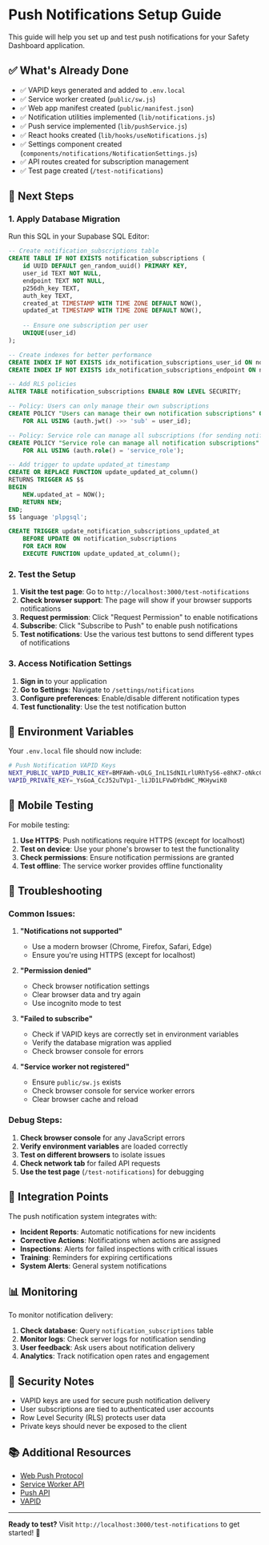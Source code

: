 # Push Notifications Setup Guide

This guide will help you set up and test push notifications for your Safety Dashboard application.

## ✅ What's Already Done

- ✅ VAPID keys generated and added to `.env.local`
- ✅ Service worker created (`public/sw.js`)
- ✅ Web app manifest created (`public/manifest.json`)
- ✅ Notification utilities implemented (`lib/notifications.js`)
- ✅ Push service implemented (`lib/pushService.js`)
- ✅ React hooks created (`lib/hooks/useNotifications.js`)
- ✅ Settings component created (`components/notifications/NotificationSettings.js`)
- ✅ API routes created for subscription management
- ✅ Test page created (`/test-notifications`)

## 🚀 Next Steps

### 1. Apply Database Migration

Run this SQL in your Supabase SQL Editor:

```sql
-- Create notification_subscriptions table
CREATE TABLE IF NOT EXISTS notification_subscriptions (
    id UUID DEFAULT gen_random_uuid() PRIMARY KEY,
    user_id TEXT NOT NULL,
    endpoint TEXT NOT NULL,
    p256dh_key TEXT,
    auth_key TEXT,
    created_at TIMESTAMP WITH TIME ZONE DEFAULT NOW(),
    updated_at TIMESTAMP WITH TIME ZONE DEFAULT NOW(),
    
    -- Ensure one subscription per user
    UNIQUE(user_id)
);

-- Create indexes for better performance
CREATE INDEX IF NOT EXISTS idx_notification_subscriptions_user_id ON notification_subscriptions(user_id);
CREATE INDEX IF NOT EXISTS idx_notification_subscriptions_endpoint ON notification_subscriptions(endpoint);

-- Add RLS policies
ALTER TABLE notification_subscriptions ENABLE ROW LEVEL SECURITY;

-- Policy: Users can only manage their own subscriptions
CREATE POLICY "Users can manage their own notification subscriptions" ON notification_subscriptions
    FOR ALL USING (auth.jwt() ->> 'sub' = user_id);

-- Policy: Service role can manage all subscriptions (for sending notifications)
CREATE POLICY "Service role can manage all notification subscriptions" ON notification_subscriptions
    FOR ALL USING (auth.role() = 'service_role');

-- Add trigger to update updated_at timestamp
CREATE OR REPLACE FUNCTION update_updated_at_column()
RETURNS TRIGGER AS $$
BEGIN
    NEW.updated_at = NOW();
    RETURN NEW;
END;
$$ language 'plpgsql';

CREATE TRIGGER update_notification_subscriptions_updated_at 
    BEFORE UPDATE ON notification_subscriptions 
    FOR EACH ROW 
    EXECUTE FUNCTION update_updated_at_column();
```

### 2. Test the Setup

1. **Visit the test page**: Go to `http://localhost:3000/test-notifications`
2. **Check browser support**: The page will show if your browser supports notifications
3. **Request permission**: Click "Request Permission" to enable notifications
4. **Subscribe**: Click "Subscribe to Push" to enable push notifications
5. **Test notifications**: Use the various test buttons to send different types of notifications

### 3. Access Notification Settings

1. **Sign in** to your application
2. **Go to Settings**: Navigate to `/settings/notifications`
3. **Configure preferences**: Enable/disable different notification types
4. **Test functionality**: Use the test notification button

## 🔧 Environment Variables

Your `.env.local` file should now include:

```bash
# Push Notification VAPID Keys
NEXT_PUBLIC_VAPID_PUBLIC_KEY=BMFAWh-vDLG_InL1SdNILrlURhTyS6-e8hK7-oNkcCEKBQhMOzvoDTt_ULoDERkJkrEP3FnREA_7JXr9_wVJMzQ
VAPID_PRIVATE_KEY=_YsGoA_CcJ52uTVp1-_liJD1LFVwDYbdHC_MKHywiK0
```

## 📱 Mobile Testing

For mobile testing:

1. **Use HTTPS**: Push notifications require HTTPS (except for localhost)
2. **Test on device**: Use your phone's browser to test the functionality
3. **Check permissions**: Ensure notification permissions are granted
4. **Test offline**: The service worker provides offline functionality

## 🚨 Troubleshooting

### Common Issues:

1. **"Notifications not supported"**
   - Use a modern browser (Chrome, Firefox, Safari, Edge)
   - Ensure you're using HTTPS (except for localhost)

2. **"Permission denied"**
   - Check browser notification settings
   - Clear browser data and try again
   - Use incognito mode to test

3. **"Failed to subscribe"**
   - Check if VAPID keys are correctly set in environment variables
   - Verify the database migration was applied
   - Check browser console for errors

4. **"Service worker not registered"**
   - Ensure `public/sw.js` exists
   - Check browser console for service worker errors
   - Clear browser cache and reload

### Debug Steps:

1. **Check browser console** for any JavaScript errors
2. **Verify environment variables** are loaded correctly
3. **Test on different browsers** to isolate issues
4. **Check network tab** for failed API requests
5. **Use the test page** (`/test-notifications`) for debugging

## 🎯 Integration Points

The push notification system integrates with:

- **Incident Reports**: Automatic notifications for new incidents
- **Corrective Actions**: Notifications when actions are assigned
- **Inspections**: Alerts for failed inspections with critical issues
- **Training**: Reminders for expiring certifications
- **System Alerts**: General system notifications

## 📊 Monitoring

To monitor notification delivery:

1. **Check database**: Query `notification_subscriptions` table
2. **Monitor logs**: Check server logs for notification sending
3. **User feedback**: Ask users about notification delivery
4. **Analytics**: Track notification open rates and engagement

## 🔐 Security Notes

- VAPID keys are used for secure push notification delivery
- User subscriptions are tied to authenticated user accounts
- Row Level Security (RLS) protects user data
- Private keys should never be exposed to the client

## 📚 Additional Resources

- [Web Push Protocol](https://tools.ietf.org/html/rfc8030)
- [Service Worker API](https://developer.mozilla.org/en-US/docs/Web/API/Service_Worker_API)
- [Push API](https://developer.mozilla.org/en-US/docs/Web/API/Push_API)
- [VAPID](https://tools.ietf.org/html/rfc8292)

---

**Ready to test?** Visit `http://localhost:3000/test-notifications` to get started! 🚀
